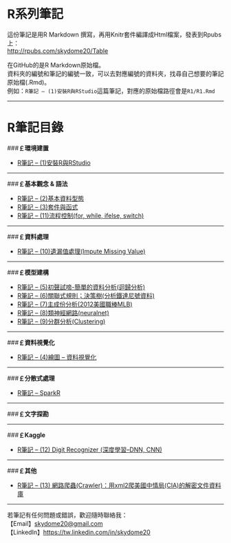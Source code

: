 # R系列筆記

這份筆記是用R Markdown 撰寫，再用Knitr套件編譯成Html檔案，發表到Rpubs上：   
<a href="http://rpubs.com/skydome20/Table" target="_blank">http://rpubs.com/skydome20/Table</a>   

在GitHub的是R Markdown原始檔。   
資料夾的編號和筆記的編號一致，可以去對應編號的資料夾，找尋自己想要的筆記原始檔(.Rmd)。   
例如：`R筆記 – (1)安裝R與RStudio`這篇筆記，對應的原始檔路徑會是`R1/R1.Rmd`   


----------

# R筆記目錄
  
###**￡環境建置**   

* <a href="https://skydome20.github.io/R-Notes/R1/R1" target="_blank">R筆記 – (1)安裝R與RStudio</a>   
   
------   
   
###**￡基本觀念 & 語法**   
   
* <a href="https://skydome20.github.io/R-Notes/R2/R2" target="_blank">R筆記 – (2)基本資料型態</a>     
* <a href="https://skydome20.github.io/R-Notes/R3/R3" target="_blank">R筆記 – (3)套件與函式</a>    
* <a href="https://skydome20.github.io/R-Notes/R11/R11" target="_blank">R筆記 – (11)流程控制(for, while, ifelse, switch)</a>     
   
------   
   
###**￡資料處理**   
   
* <a href="https://skydome20.github.io/R-Notes/R10/R10" target="_blank">R筆記 – (10)遺漏值處理(Impute  Missing Value)</a>   
   
------   
   
###**￡模型建構**  
   
* <a href="https://skydome20.github.io/R-Notes/R5/R5" target="_blank">R筆記 – (5)初聲試啼-簡單的資料分析(迴歸分析)</a>   
* <a href="https://skydome20.github.io/R-Notes/R6/R6" target="_blank">R筆記 – (6)關聯式規則；決策樹(分析鐵達尼號資料)</a>   
* <a href="https://skydome20.github.io/R-Notes/R7/R7" target="_blank">R筆記 – (7)主成份分析(2012美國職棒MLB)</a>   
* <a href="https://skydome20.github.io/R-Notes/R8/R8" target="_blank">R筆記 – (8)類神經網路(neuralnet)</a>   
* <a href="https://skydome20.github.io/R-Notes/R9/R9" target="_blank">R筆記 – (9)分群分析(Clustering)</a>   
   
------   
   
###**￡資料視覺化**  

* <a href="https://skydome20.github.io/R-Notes/R4/R4" target="_blank">R筆記 – (4)繪圖 – 資料視覺化</a>   

------   
   
###**￡分散式處理**  

* <a href="https://skydome20.github.io/R-Notes/SparkR/sparkR" target="_blank">R筆記 – SparkR</a>   

------   
   
###**￡文字探勘**  
   
------  

   
###**￡Kaggle**  

* <a href="https://skydome20.github.io/R-Notes/R12/R12" target="_blank">R筆記 – (12) Digit Recognizer (深度學習–DNN, CNN)</a>   
   
   
------  

   
###**￡其他**  

* <a href="https://skydome20.github.io/R-Notes/R13/R13" target="_blank">R筆記 – (13) 網路爬蟲(Crawler)：用xml2爬美國中情局(CIA)的解密文件資料庫</a>   
   
   

----------

若筆記有任何問題或錯誤，歡迎隨時聯絡我：   
【Email】skydome20@gmail.com   
【LinkedIn】<a href="https://tw.linkedin.com/in/skydome20" target="_blank">https://tw.linkedin.com/in/skydome20</a> 
